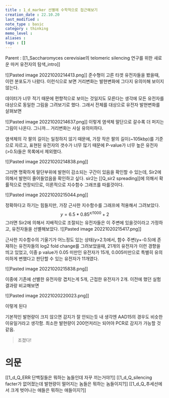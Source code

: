 ```yaml
---
title : 1_d_marker 선별에 수학적으로 접근해보기
creation_date : 22.10.20
last_modified :
note_type : basic
category : thinking
memo_level :
aliases : 
tags : []
---
```


Parent : [[1_Saccharomyces cerevisiae의 telomeric silencing 연구를 위한 새로운 마커 유전자의 탐색_intro]]

![[Pasted image 20221020214413.png]]
준수형이 고른 타겟 유전자들을 봤을때, 이런 분포도가 나왔다.
이런식으로 보면 거리변화는 발현변화에 그다지 유의미해 보이지 않는다.

데이터가 너무 적기 때문에 편향적으로 보이는 것일지도 모른다는 생각에
모든 유전자를 대상으로 동일한 그림을 그려보기로 했다.
그래서 전체를 대상으로 유전자 발현변화를 살펴보면

![[Pasted image 20221020214637.png]]
이렇게 염색체 말단으로 갈수록 더 퍼지는 그림이 나온다.
그니까... 거리변화는 사실 유의미하다.

염색체의 각 팔의 길이는 일정하지 않기 때문에, 가장 작은 팔의 길이(~105kbp)를 기준으로 자르고, 표현된 유전자의 갯수가 너무 많기 때문에 P-value가 너무 높은 유전자(>0.5)들은 목록에서 제외했다.

![[Pasted image 20221020214838.png]]

그러면 명확하게 말단부위에 발현이 감소되는 구간이 있음을 확인할 수 있는데,
Sir2에 의해서 발현이 줄어들었음을 확인하고 싶다.
sir2는 [[Q_sir2 spreading]]에 의해서 확률적으로 연장되므로, 이론적으로 지수함수 그래프를 따를것이다.

![[Pasted image 20221020215044.png]]

정확하다고 하기는 힘들지만, 가장 근사한 지수함수를 그래프에 적용해서 그려보았다.
$$y= 6.5*0.85^{x/1000}+2$$
그러면 Sir2에 의해서 지배적으로 조절되는 유전자들은 이 주변에 있을것이라고 가정하고, 유전자들을 선별해보았다.
![[Pasted image 20221020215417.png]]

근사한 지수함수의 기울기가 어느정도 있는 상태(y>2.1)에서, 함수 주변(y+-0.5)에 존재하는 유전자들의 log2 fold change를 그려보았을때, 21개의 유전자가 이런 경향을 띄고 있었고, 이중 p value가 0.05 미만인 유전자가 15개, 0.005미만으로 특별히 유의미하게 변했다고 판단할 수 있는 유전자가 11개였다.

![[Pasted image 20221020215838.png]]

이중에 기존에 선별한 유전자랑 겹치는게 5개, 근접한 유전자가 2개.
이전에 했던 실험결과랑 비교해보면 

![[Pasted image 20221020220023.png]]

이렇게 된다

기본적인 발현량이 크지 않으면 감지가 잘 안되는듯
내 생각엔 AAD15의 경우도 비슷한 이유일거라고 생각함.
최소한 발현량이 200언저리는 되어야 PCR로 감지가 가능할 것 같음.

>조졌다!

# 의문
[[1_d_Q_ERR 단백질들은 뭐하는 놈들인데 자꾸 끼는거야?]]
[[1_d_Q_silencing facter가 없어졌는데 발현량이 떨어지는 놈들은 뭐하는 놈들이지?]]
[[1_d_Q_추세선에서 크게 벗어나는 애들은 뭐하는 애들이지?]]
